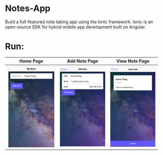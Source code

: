# Notes-App
Build a full-featured note taking app using the Ionic framework.
Ionic is an open-source SDK for hybrid mobile app development built on Angular. 

# Run:
Home Page          |  Add Note Page          |  View Note Page
:-------------------------:|:-------------------------:|:-------------------------:
![Home](ScreenShots/1.png) |  ![Add Note](ScreenShots/2.png) | ![View Note](ScreenShots/3.png)
